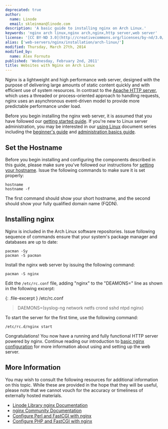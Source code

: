 ```yaml
---
deprecated: true
author:
  name: Linode
  email: skleinman@linode.com
description: 'A basic guide to installing nginx on Arch Linux.'
keywords: 'nginx arch linux,nginx arch,nginx,http server,web server'
license: '[CC BY-ND 3.0](http://creativecommons.org/licenses/by-nd/3.0/us/)'
alias: ['web-servers/nginx/installation/arch-linux/']
modified: Thursday, March 27th, 2014
modified_by:
  name: Alex Fornuto
published: 'Wednesday, February 2nd, 2011'
title: Websites with Nginx on Arch Linux
---
```


Nginx is a lightweight and high performance web server, designed with the purpose of delivering large amounts of static content quickly and with efficient use of system resources. In contrast to the [Apache HTTP server](/docs/web-servers/apache/), which uses a threaded or process-oriented approach to handling requests, nginx uses an asynchronous event-driven model to provide more predictable performance under load.

Before you begin installing the nginx web server, it is assumed that you have followed our [getting started guide](/docs/getting-started/). If you're new to Linux server administration, you may be interested in our [using Linux](/docs/using-linux/) document series including the [beginner's guide](/docs/beginners-guide/) and [administration basics guide](/docs/using-linux/administration-basics).

Set the Hostname
----------------

Before you begin installing and configuring the components described in this guide, please make sure you've followed our instructions for [setting your hostname](/docs/getting-started#sph_set-the-hostname). Issue the following commands to make sure it is set properly:

    hostname
    hostname -f

The first command should show your short hostname, and the second should show your fully qualified domain name (FQDN).

Installing nginx
----------------

Nginx is included in the Arch Linux software repositories. Issue following sequence of commands ensure that your system's package manager and databases are up to date:

    pacman -Sy
    pacman -S pacman

Install the nginx web server by issuing the following command:

    pacman -S nginx

Edit the `/etc/rc.conf` file, adding "nginx" to the "DEAMONS=" line as shown in the following excerpt:

{: .file-excerpt }
/etc/rc.conf

> DAEMONS=(syslog-ng network netfs crond sshd ntpd nginx)

To start the server for the first time, use the following command:

    /etc/rc.d/nginx start

Congratulations! You now have a running and fully functional HTTP server powered by nginx. Continue reading our introduction to [basic nginx configuration](/docs/web-servers/nginx/configuration) for more information about using and setting up the web server.

More Information
----------------

You may wish to consult the following resources for additional information on this topic. While these are provided in the hope that they will be useful, please note that we cannot vouch for the accuracy or timeliness of externally hosted materials.

- [Linode Library nginx Documentation](/docs/web-servers/nginx/)
- [nginx Community Documentation](http://wiki.nginx.org)
- [Configure Perl and FastCGI with nginx](/docs/web-servers/nginx/perl-fastcgi/arch-linux)
- [Configure PHP and FastCGI with nginx](/docs/web-servers/nginx/php-fastcgi/arch-linux)



